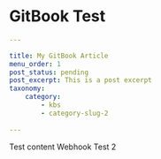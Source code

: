 # GitBook Test

```yaml
---

title: My GitBook Article
menu_order: 1
post_status: pending
post_excerpt: This is a post excerpt
taxonomy:
    category:
        - kbs
        - category-slug-2 
        
---
```

Test content Webhook Test 2


